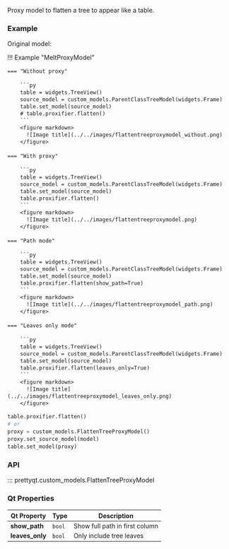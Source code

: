 Proxy model to flatten a tree to appear like a table.

### Example

Original model:

!!! Example "MeltProxyModel"

    === "Without proxy"

        ```py
        table = widgets.TreeView()
        source_model = custom_models.ParentClassTreeModel(widgets.Frame)
        table.set_model(source_model)
        # table.proxifier.flatten()
        ```
        <figure markdown>
          ![Image title](../../images/flattentreeproxymodel_without.png)
        </figure>

    === "With proxy"

        ```py
        table = widgets.TreeView()
        source_model = custom_models.ParentClassTreeModel(widgets.Frame)
        table.set_model(source_model)
        table.proxifier.flatten()
        ```
        <figure markdown>
          ![Image title](../../images/flattentreeproxymodel.png)
        </figure>

    === "Path mode"

        ```py
        table = widgets.TreeView()
        source_model = custom_models.ParentClassTreeModel(widgets.Frame)
        table.set_model(source_model)
        table.proxifier.flatten(show_path=True)
        ```
        <figure markdown>
          ![Image title](../../images/flattentreeproxymodel_path.png)
        </figure>

    === "Leaves only mode"

        ```py
        table = widgets.TreeView()
        source_model = custom_models.ParentClassTreeModel(widgets.Frame)
        table.set_model(source_model)
        table.proxifier.flatten(leaves_only=True)
        ```
        <figure markdown>
          ![Image title](../../images/flattentreeproxymodel_leaves_only.png)
        </figure>

```py
table.proxifier.flatten()
# or
proxy = custom_models.FlattenTreeProxyModel()
proxy.set_source_model(model)
table.set_model(proxy)
```

### API

::: prettyqt.custom_models.FlattenTreeProxyModel

### Qt Properties

| Qt Property         | Type    | Description                                 |
| --------------------|---------|---------------------------------------------|
| **show_path**       | `bool`  | Show full path in first column              |
| **leaves_only**     | `bool`  | Only include tree leaves                    |

